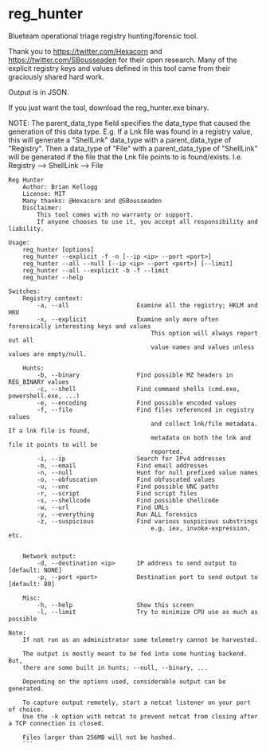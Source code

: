 # reg_hunter
Blueteam operational triage registry hunting/forensic tool.

Thank you to https://twitter.com/Hexacorn and https://twitter.com/SBousseaden for their open research. Many of the explicit registry keys and values defined in this tool came from their graciously shared hard work.

Output is in JSON.

If you just want the tool, download the reg_hunter.exe binary.

NOTE: The parent_data_type field specifies the data_type that caused the generation of this data type. E.g. If a Lnk file was found in a registry value, this will generate a "ShellLink" data_type with a parent_data_type of "Registry". Then a data_type of "File" with a parent_data_type of "ShellLink" will be generated if the file that the Lnk file points to is found/exists. I.e. Registry --> ShellLink --> File

```
Reg Hunter
    Author: Brian Kellogg
    License: MIT
    Many thanks: @Hexacorn and @SBousseaden
    Disclaimer: 
        This tool comes with no warranty or support. 
        If anyone chooses to use it, you accept all responsibility and liability.

Usage:
    reg_hunter [options]
    reg_hunter --explicit -f -n [--ip <ip> --port <port>]
    reg_hunter --all --null [--ip <ip> --port <port>] [--limit]
    reg_hunter --all --explicit -b -f --limit
    reg_hunter --help

Switches:
    Registry context:
        -a, --all                   Examine all the registry; HKLM and HKU
        -x, --explicit              Examine only more often forensically interesting keys and values
                                        This option will always report out all 
                                        value names and values unless values are empty/null.

    Hunts:
        -b, --binary                Find possible MZ headers in REG_BINARY values
        -c, --shell                 Find command shells (cmd.exe, powershell.exe, ...)
        -e, --encoding              Find possible encoded values
        -f, --file                  Find files referenced in registry values 
                                        and collect lnk/file metadata. If a lnk file is found, 
                                        metadata on both the lnk and file it points to will be 
                                        reported.
        -i, --ip                    Search for IPv4 addresses
        -m, --email                 Find email addresses
        -n, --null                  Hunt for null prefixed value names
        -o, --obfuscation           Find obfuscated values
        -u, --unc                   Find possible UNC paths
        -r, --script                Find script files
        -s, --shellcode             Find possible shellcode
        -w, --url                   Find URLs
        -y, --everything            Run ALL forensics
        -z, --suspicious            Find various suspicious substrings
                                        e.g. iex, invoke-expression, etc.
        

    Network output:
        -d, --destination <ip>      IP address to send output to [default: NONE]
        -p, --port <port>           Destination port to send output to [default: 80]

    Misc:
        -h, --help                  Show this screen
        -l, --limit                 Try to minimize CPU use as much as possible

Note:
    If not run as an administrator some telemetry cannot be harvested.

    The output is mostly meant to be fed into some hunting backend. But,
    there are some built in hunts; --null, --binary, ...

    Depending on the options used, considerable output can be generated.
    
    To capture output remotely, start a netcat listener on your port of choice.
    Use the -k option with netcat to prevent netcat from closing after a TCP connection is closed.

    Files larger than 256MB will not be hashed.
    ```
